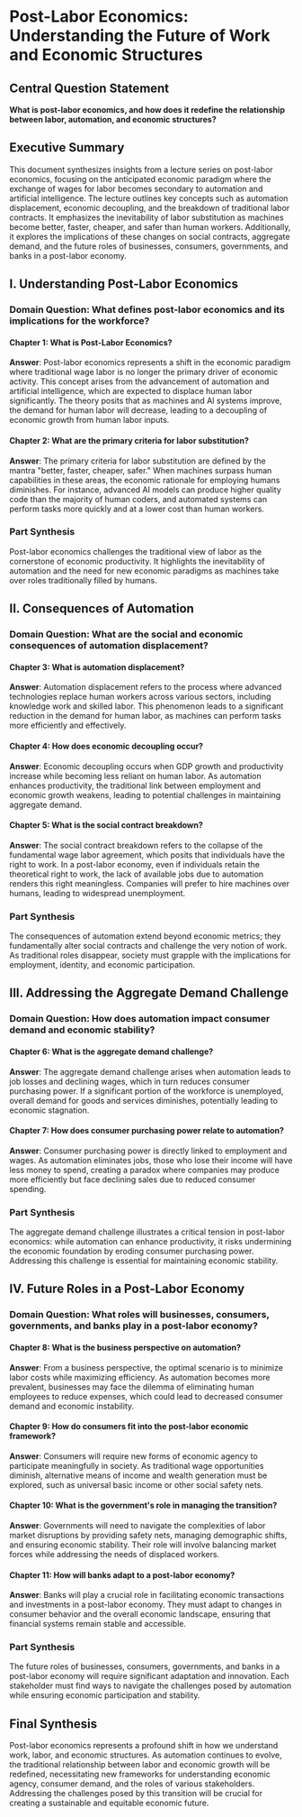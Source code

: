 # Post-Labor Economics: Understanding the Future of Work and Economic Structures

## Central Question Statement

**What is post-labor economics, and how does it redefine the relationship between labor, automation, and economic structures?**

## Executive Summary

This document synthesizes insights from a lecture series on post-labor economics, focusing on the anticipated economic paradigm where the exchange of wages for labor becomes secondary to automation and artificial intelligence. The lecture outlines key concepts such as automation displacement, economic decoupling, and the breakdown of traditional labor contracts. It emphasizes the inevitability of labor substitution as machines become better, faster, cheaper, and safer than human workers. Additionally, it explores the implications of these changes on social contracts, aggregate demand, and the future roles of businesses, consumers, governments, and banks in a post-labor economy.

## I. Understanding Post-Labor Economics

### Domain Question: What defines post-labor economics and its implications for the workforce?

#### Chapter 1: What is Post-Labor Economics?

**Answer**: Post-labor economics represents a shift in the economic paradigm where traditional wage labor is no longer the primary driver of economic activity. This concept arises from the advancement of automation and artificial intelligence, which are expected to displace human labor significantly. The theory posits that as machines and AI systems improve, the demand for human labor will decrease, leading to a decoupling of economic growth from human labor inputs.

#### Chapter 2: What are the primary criteria for labor substitution?

**Answer**: The primary criteria for labor substitution are defined by the mantra "better, faster, cheaper, safer." When machines surpass human capabilities in these areas, the economic rationale for employing humans diminishes. For instance, advanced AI models can produce higher quality code than the majority of human coders, and automated systems can perform tasks more quickly and at a lower cost than human workers.

### Part Synthesis

Post-labor economics challenges the traditional view of labor as the cornerstone of economic productivity. It highlights the inevitability of automation and the need for new economic paradigms as machines take over roles traditionally filled by humans.

## II. Consequences of Automation

### Domain Question: What are the social and economic consequences of automation displacement?

#### Chapter 3: What is automation displacement?

**Answer**: Automation displacement refers to the process where advanced technologies replace human workers across various sectors, including knowledge work and skilled labor. This phenomenon leads to a significant reduction in the demand for human labor, as machines can perform tasks more efficiently and effectively.

#### Chapter 4: How does economic decoupling occur?

**Answer**: Economic decoupling occurs when GDP growth and productivity increase while becoming less reliant on human labor. As automation enhances productivity, the traditional link between employment and economic growth weakens, leading to potential challenges in maintaining aggregate demand.

#### Chapter 5: What is the social contract breakdown?

**Answer**: The social contract breakdown refers to the collapse of the fundamental wage labor agreement, which posits that individuals have the right to work. In a post-labor economy, even if individuals retain the theoretical right to work, the lack of available jobs due to automation renders this right meaningless. Companies will prefer to hire machines over humans, leading to widespread unemployment.

### Part Synthesis

The consequences of automation extend beyond economic metrics; they fundamentally alter social contracts and challenge the very notion of work. As traditional roles disappear, society must grapple with the implications for employment, identity, and economic participation.

## III. Addressing the Aggregate Demand Challenge

### Domain Question: How does automation impact consumer demand and economic stability?

#### Chapter 6: What is the aggregate demand challenge?

**Answer**: The aggregate demand challenge arises when automation leads to job losses and declining wages, which in turn reduces consumer purchasing power. If a significant portion of the workforce is unemployed, overall demand for goods and services diminishes, potentially leading to economic stagnation.

#### Chapter 7: How does consumer purchasing power relate to automation?

**Answer**: Consumer purchasing power is directly linked to employment and wages. As automation eliminates jobs, those who lose their income will have less money to spend, creating a paradox where companies may produce more efficiently but face declining sales due to reduced consumer spending.

### Part Synthesis

The aggregate demand challenge illustrates a critical tension in post-labor economics: while automation can enhance productivity, it risks undermining the economic foundation by eroding consumer purchasing power. Addressing this challenge is essential for maintaining economic stability.

## IV. Future Roles in a Post-Labor Economy

### Domain Question: What roles will businesses, consumers, governments, and banks play in a post-labor economy?

#### Chapter 8: What is the business perspective on automation?

**Answer**: From a business perspective, the optimal scenario is to minimize labor costs while maximizing efficiency. As automation becomes more prevalent, businesses may face the dilemma of eliminating human employees to reduce expenses, which could lead to decreased consumer demand and economic instability.

#### Chapter 9: How do consumers fit into the post-labor economic framework?

**Answer**: Consumers will require new forms of economic agency to participate meaningfully in society. As traditional wage opportunities diminish, alternative means of income and wealth generation must be explored, such as universal basic income or other social safety nets.

#### Chapter 10: What is the government's role in managing the transition?

**Answer**: Governments will need to navigate the complexities of labor market disruptions by providing safety nets, managing demographic shifts, and ensuring economic stability. Their role will involve balancing market forces while addressing the needs of displaced workers.

#### Chapter 11: How will banks adapt to a post-labor economy?

**Answer**: Banks will play a crucial role in facilitating economic transactions and investments in a post-labor economy. They must adapt to changes in consumer behavior and the overall economic landscape, ensuring that financial systems remain stable and accessible.

### Part Synthesis

The future roles of businesses, consumers, governments, and banks in a post-labor economy will require significant adaptation and innovation. Each stakeholder must find ways to navigate the challenges posed by automation while ensuring economic participation and stability.

## Final Synthesis

Post-labor economics represents a profound shift in how we understand work, labor, and economic structures. As automation continues to evolve, the traditional relationship between labor and economic growth will be redefined, necessitating new frameworks for understanding economic agency, consumer demand, and the roles of various stakeholders. Addressing the challenges posed by this transition will be crucial for creating a sustainable and equitable economic future.
